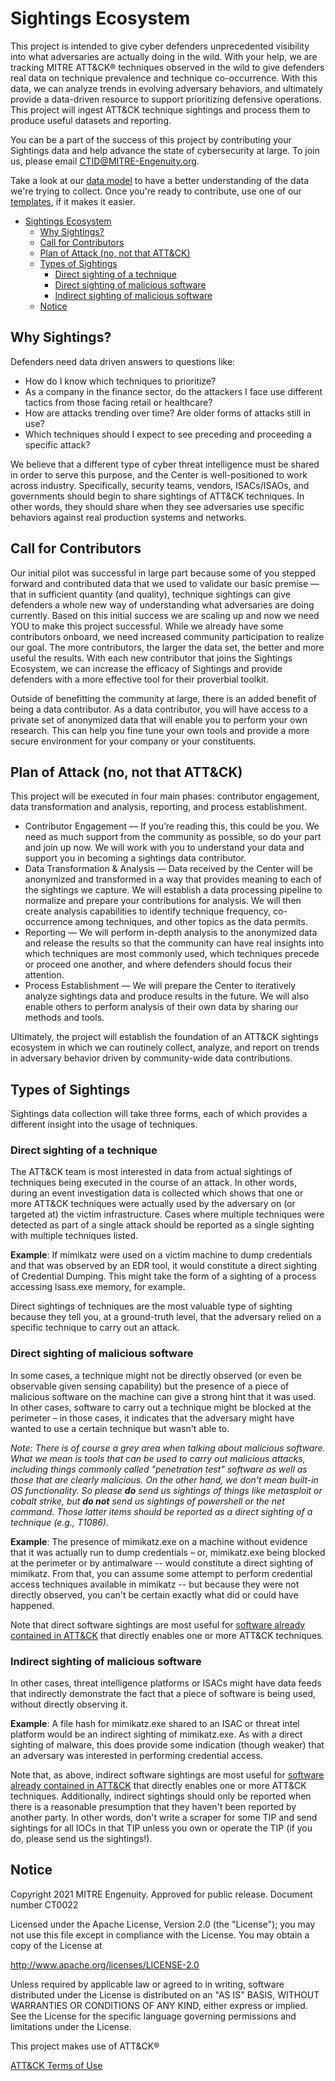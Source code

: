 # Sightings Ecosystem

This project is intended to give cyber defenders unprecedented visibility into what adversaries are actually doing in the wild. With your help, we are tracking MITRE ATT&CK® techniques observed in the wild to give defenders real data on technique prevalence and technique co-occurrence. With this data, we can analyze trends in evolving adversary behaviors, and ultimately provide a data-driven resource to support prioritizing defensive operations. This project will ingest ATT&CK technique sightings and process them to produce useful datasets and reporting.

You can be a part of the success of this project by contributing your Sightings data and help advance the state of cybersecurity at large. To join us, please email CTID@MITRE-Engenuity.org.

Take a look at our [data model](./data_model.md) to have a better understanding of the data we're trying to collect. Once you're ready to contribute, use one of our [templates](./templates), if it makes it easier.

- [Sightings Ecosystem](#sightings-ecosystem)
  - [Why Sightings?](#why-sightings)
  - [Call for Contributors](#call-for-contributors)
  - [Plan of Attack (no, not that ATT&CK)](#plan-of-attack-no-not-that-attck)
  - [Types of Sightings](#types-of-sightings)
    - [Direct sighting of a technique](#direct-sighting-of-a-technique)
    - [Direct sighting of malicious software](#direct-sighting-of-malicious-software)
    - [Indirect sighting of malicious software](#indirect-sighting-of-malicious-software)
  - [Notice](#notice)

## Why Sightings?

Defenders need data driven answers to questions like:

- How do I know which techniques to prioritize?
- As a company in the finance sector, do the attackers I face use different tactics from those facing retail or healthcare?
- How are attacks trending over time? Are older forms of attacks still in use?
- Which techniques should I expect to see preceding and proceeding a specific attack?

We believe that a different type of cyber threat intelligence must be shared in order to serve this purpose, and the Center is well-positioned to work across industry. Specifically, security teams, vendors, ISACs/ISAOs, and governments should begin to share sightings of ATT&CK techniques. In other words, they should share when they see adversaries use specific behaviors against real production systems and networks.

## Call for Contributors

Our initial pilot was successful in large part because some of you stepped forward and contributed data that we used to validate our basic premise — that in sufficient quantity (and quality), technique sightings can give defenders a whole new way of understanding what adversaries are doing currently. Based on this initial success we are scaling up and now we need YOU to make this project successful. While we already have some contributors onboard, we need increased community participation to realize our goal. The more contributors, the larger the data set, the better and more useful the results. With each new contributor that joins the Sightings Ecosystem, we can increase the efficacy of Sightings and provide defenders with a more effective tool for their proverbial toolkit.

Outside of benefitting the community at large, there is an added benefit of being a data contributor. As a data contributor, you will have access to a private set of anonymized data that will enable you to perform your own research. This can help you fine tune your own tools and provide a more secure environment for your company or your constituents.

## Plan of Attack (no, not that ATT&CK)

This project will be executed in four main phases: contributor engagement, data transformation and analysis, reporting, and process establishment.

- Contributor Engagement — If you’re reading this, this could be you. We need as much support from the community as possible, so do your part and join up now. We will work with you to understand your data and support you in becoming a sightings data contributor.
- Data Transformation & Analysis — Data received by the Center will be anonymized and transformed in a way that provides meaning to each of the sightings we capture. We will establish a data processing pipeline to normalize and prepare your contributions for analysis. We will then create analysis capabilities to identify technique frequency, co-occurrence among techniques, and other topics as the data permits.
- Reporting — We will perform in-depth analysis to the anonymized data and release the results so that the community can have real insights into which techniques are most commonly used, which techniques precede or proceed one another, and where defenders should focus their attention.
- Process Establishment — We will prepare the Center to iteratively analyze sightings data and produce results in the future. We will also enable others to perform analysis of their own data by sharing our methods and tools.

Ultimately, the project will establish the foundation of an ATT&CK sightings ecosystem in which we can routinely collect, analyze, and report on trends in adversary behavior driven by community-wide data contributions.

## Types of Sightings

Sightings data collection will take three forms, each of which provides a different insight into the usage of techniques.

### Direct sighting of a technique

The ATT&CK team is most interested in data from actual sightings of techniques being executed in the course of an attack. In other words, during an event investigation data is collected which shows that one or more ATT&CK techniques were actually used by the adversary on (or targeted at) the victim infrastructure. Cases where multiple techniques were detected as part of a single attack should be reported as a single sighting with multiple techniques listed.

**Example**: If mimikatz were used on a victim machine to dump credentials and that was observed by an EDR tool, it would constitute a direct sighting of Credential Dumping. This might take the form of a sighting of a process accessing lsass.exe memory, for example.

Direct sightings of techniques are the most valuable type of sighting because they tell you, at a ground-truth level, that the adversary relied on a specific technique to carry out an attack.

### Direct sighting of malicious software

In some cases, a technique might not be directly observed (or even be observable given sensing capability) but the presence of a piece of malicious software on the machine can give a strong hint that it was used. In other cases, software to carry out a technique might be blocked at the perimeter – in those cases, it indicates that the adversary might have wanted to use a certain technique but wasn't able to.

*Note: There is of course a grey area when talking about malicious software. What we mean is tools that can be used to carry out malicious attacks, including things commonly called "penetration test" software as well as those that are clearly malicious. On the other hand, we don't mean built-in OS functionality. So please **do** send us sightings of things like metasploit or cobalt strike, but **do not** send us sightings of powershell or the net command. Those latter items should be reported as a direct sighting of a technique (e.g., T1086).*

**Example**: The presence of mimikatz.exe on a machine without evidence that it was actually run to dump credentials – or, mimikatz.exe being blocked at the perimeter or by antimalware -- would constitute a direct sighting of mimikatz. From that, you can assume some attempt to perform credential access techniques available in mimikatz -- but because they were not directly observed, you can't be certain exactly what did or could have happened.

Note that direct software sightings are most useful for [software already contained in ATT&CK](https://attack.mitre.org/software/) that directly enables one or more ATT&CK techniques.

### Indirect sighting of malicious software

In other cases, threat intelligence platforms or ISACs might have data feeds that indirectly demonstrate the fact that a piece of software is being used, without directly observing it.

**Example**: A file hash for mimikatz.exe shared to an ISAC or threat intel platform would be an indirect sighting of mimikatz.exe. As with a direct sighting of malware, this does provide some indication (though weaker) that an adversary was interested in performing credential access.

Note that, as above, indirect software sightings are most useful for [software already contained in ATT&CK](https://attack.mitre.org/software/) that directly enables one or more ATT&CK techniques. Additionally, indirect sightings should only be reported when there is a reasonable presumption that they haven't been reported by another party. In other words, don't write a scraper for some TIP and send sightings for all IOCs in that TIP unless you own or operate the TIP (if you do, please send us the sightings!).

## Notice

Copyright 2021 MITRE Engenuity. Approved for public release. Document number CT0022

Licensed under the Apache License, Version 2.0 (the "License"); you may not use this file except in compliance with the License. You may obtain a copy of the License at

<http://www.apache.org/licenses/LICENSE-2.0>

Unless required by applicable law or agreed to in writing, software distributed under the License is distributed on an "AS IS" BASIS, WITHOUT WARRANTIES OR CONDITIONS OF ANY KIND, either express or implied. See the License for the specific language governing permissions and limitations under the License.

This project makes use of ATT&CK®

[ATT&CK Terms of Use](https://attack.mitre.org/resources/terms-of-use/)
